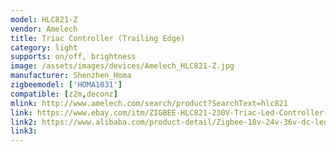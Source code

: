 ```yaml
---
model: HLC821-Z
vendor: Amelech
title: Triac Controller (Trailing Edge)
category: light
supports: on/off, brightness
image: /assets/images/devices/Amelech_HLC821-Z.jpg
manufacturer: Shenzhen_Homa
zigbeemodel: ['HOMA1031']
compatible: [z2m,deconz]
mlink: http://www.amelech.com/search/product?SearchText=hlc821
link: https://www.ebay.com/itm/ZIGBEE-HLC821-230V-Triac-Led-Controller-Kontroller-Treiber-Dimmer-for-Echo-Plus/113530902178
link2: https://www.alibaba.com/product-detail/Zigbee-18v-24v-36v-dc-led_62002671078.html
link3: 
---
```

